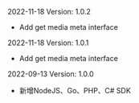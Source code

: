 2022-11-18 Version: 1.0.2
- Add get media meta interface

2022-11-18 Version: 1.0.1
- Add get media meta interface

2022-09-13 Version: 1.0.0
- 新增NodeJS、Go、PHP、C# SDK

